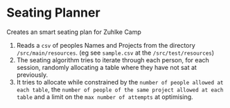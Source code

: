 # Seating Planner
Creates an smart seating plan for Zuhlke Camp

1. Reads a `csv` of peoples Names and Projects from the directory `/src/main/resources`. (eg see `sample.csv` at the `/src/test/resources`)
2. The seating algorithm tries to iterate through each person, for each session, randomly allocating a table where they have not sat at previously.
3. It tries to allocate while constrained by the `number of people allowed at each table`, the `number of people of the same project allowed at each table` and a limit on the `max number of attempts` at optimising. 
